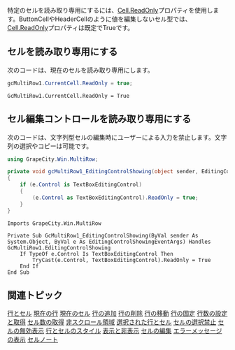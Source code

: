 特定のセルを読み取り専用にするには、[Cell.ReadOnly](gcdocsite__documentlink?toc-item-id=5045fc17-72d5-4d2f-8a38-f34c44fb1213)プロパティを使用します。ButtonCellやHeaderCellのように値を編集しないセル型では、[Cell.ReadOnly](gcdocsite__documentlink?toc-item-id=5045fc17-72d5-4d2f-8a38-f34c44fb1213)プロパティは既定でTrueです。

## セルを読み取り専用にする

次のコードは、現在のセルを読み取り専用にします。
```csharp
gcMultiRow1.CurrentCell.ReadOnly = true;
```

```vbnet
GcMultiRow1.CurrentCell.ReadOnly = True
```

## セル編集コントロールを読み取り専用にする

次のコードは、文字列型セルの編集時にユーザーによる入力を禁止します。文字列の選択やコピーは可能です。
```csharp
using GrapeCity.Win.MultiRow;

private void gcMultiRow1_EditingControlShowing(object sender, EditingControlShowingEventArgs e)
{
    if (e.Control is TextBoxEditingControl)
    {
        (e.Control as TextBoxEditingControl).ReadOnly = true;
    }
}
```

```vbnet
Imports GrapeCity.Win.MultiRow

Private Sub GcMultiRow1_EditingControlShowing(ByVal sender As System.Object, ByVal e As EditingControlShowingEventArgs) Handles GcMultiRow1.EditingControlShowing
    If TypeOf e.Control Is TextBoxEditingControl Then
        TryCast(e.Control, TextBoxEditingControl).ReadOnly = True
    End If
End Sub
```

## 関連トピック

[行とセル](gcdocsite__documentlink?toc-item-id=324fb6a9-dfd4-47c6-a50b-e5d6a733482c)
[現在の行](gcdocsite__documentlink?toc-item-id=7b0ccaf9-9a5f-4a5f-8213-ad223b742c47)
[現在のセル](gcdocsite__documentlink?toc-item-id=6a3e5e39-1e55-4d17-92f8-f98e089d50d6)
[行の追加](gcdocsite__documentlink?toc-item-id=6a5f283a-fdc8-42fa-af13-1298526d1974)
[行の削除](gcdocsite__documentlink?toc-item-id=722f1dee-d553-42d5-8c58-5f9c89e3edb3)
[行の移動](gcdocsite__documentlink?toc-item-id=bec8974f-59e4-439e-8bff-62e0068fc64c)
[行の固定](gcdocsite__documentlink?toc-item-id=6bd87f6c-4ec6-4996-ad1b-90a1ea751ff6)
[行数の設定と取得](gcdocsite__documentlink?toc-item-id=7f09d5fd-1715-4c72-bd9a-9d59f7302ae2)
[セル数の取得](gcdocsite__documentlink?toc-item-id=b2694627-470d-4dc7-8892-0e1a86a847b6)
[非スクロール領域](gcdocsite__documentlink?toc-item-id=9c2ffa5b-afc7-4e48-a7dd-8ea7ed014357)
[選択された行とセル](gcdocsite__documentlink?toc-item-id=34eab7a7-4714-49ae-b8df-7afa70750da1)
[セルの選択禁止](gcdocsite__documentlink?toc-item-id=44b1d9b5-a649-4d0d-b686-4884fcfd887a)
[セルの無効表示](gcdocsite__documentlink?toc-item-id=8fdf67b2-a648-40ce-b095-ca253fa79ad2)
[行とセルのスタイル](gcdocsite__documentlink?toc-item-id=35fe0c78-93bb-4048-8b2d-3e76d5c4a46d)
[表示と非表示](gcdocsite__documentlink?toc-item-id=740237fd-48df-4acb-bf6e-e927ba73941e)
[セルの編集](gcdocsite__documentlink?toc-item-id=9c3197b6-f2e2-4c66-9f4e-03d277a8c087)
[エラーメッセージの表示](gcdocsite__documentlink?toc-item-id=c7f2f4ef-e8a2-4cdb-90be-1a4e8ded871a)
[セルノート](gcdocsite__documentlink?toc-item-id=ecd20ea8-d990-4308-9bfc-e55491f0c3ee)